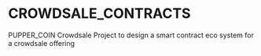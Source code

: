 # CROWDSALE_CONTRACTS
PUPPER_COIN Crowdsale Project to design a smart contract eco system for a crowdsale offering
